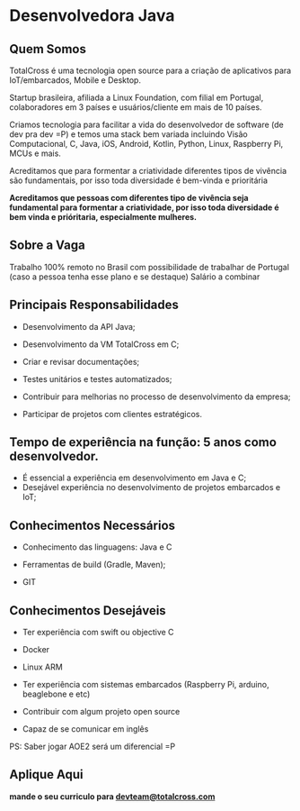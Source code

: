 
# Desenvolvedora Java

## Quem Somos

TotalCross é uma tecnologia open source para a criação de aplicativos para IoT/embarcados, Mobile e Desktop. 

Startup brasileira, afiliada a Linux Foundation, com filial em Portugal, colaboradores em 3 países e usuários/cliente em mais de 10 países.

Criamos tecnologia para facilitar a vida do desenvolvedor de software (de dev pra dev =P) e temos uma stack bem variada incluindo Visão Computacional, C, Java, iOS, Android, Kotlin, Python, Linux, Raspberry Pi, MCUs e mais.

Acreditamos que para formentar a criatividade diferentes tipos de vivência são fundamentais, por isso toda diversidade é bem-vinda e prioritária

**Acreditamos que pessoas com diferentes tipo de vivência seja fundamental para formentar a criatividade, por isso toda diversidade é bem vinda e prióritaria, especialmente mulheres.** 

## Sobre a Vaga

Trabalho 100% remoto no Brasil com possibilidade de trabalhar de Portugal (caso a pessoa tenha esse plano e se destaque)
Salário a combinar

## Principais Responsabilidades

* Desenvolvimento da API Java;

* Desenvolvimento da VM TotalCross em C;

* Criar e revisar documentações;

* Testes unitários e testes automatizados;

* Contribuir para melhorias no processo de desenvolvimento da empresa;

* Participar de projetos com clientes estratégicos.

## Tempo de experiência na função: 5 anos como desenvolvedor.

* É essencial a experiência em desenvolvimento em Java e C;
* Desejável experiência no desenvolvimento de projetos embarcados e IoT;

## Conhecimentos Necessários

* Conhecimento das linguagens: Java e C

* Ferramentas de build (Gradle, Maven);

* GIT

## Conhecimentos Desejáveis

* Ter experiência com swift ou objective C

* Docker

* Linux ARM

* Ter experiência com sistemas embarcados (Raspberry Pi, arduino, beaglebone e etc)

* Contribuir com algum projeto open source

* Capaz de se comunicar em inglês

PS: Saber jogar AOE2 será um diferencial =P

## Aplique Aqui

**mande o seu curriculo para devteam@totalcross.com**
